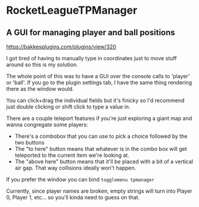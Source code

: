 # RocketLeagueTPManager
## A GUI for managing player and ball positions

https://bakkesplugins.com/plugins/view/320

I got tired of having to manually type in coordinates just to move stuff around so this is my solution.

The whole point of this was to have a GUI over the console calls to 'player' or 'ball'.
If you go to the plugin settings tab, I have the same thing rendering there as the window would.

You can click+drag the individual fields but it's finicky so I'd recommend just double clicking or shift click to type a value in.

There are a couple teleport features if you're just exploring a giant map and wanna congregate some players:

 - There's a combobox that you can use to pick a choice followed by the two buttons
 - The "to here" button means that whatever is in the combo box will get teleported to the current item we're looking at. 
 - The "above here" button means that it'll be placed with a bit of a vertical air gap. That way collisions ideally won't happen. 

If you prefer the window you can bind `togglemenu tpmanager`

Currently, since player names are broken, empty strings will turn into Player 0, Player 1, etc... so you'll kinda need to guess on that.
